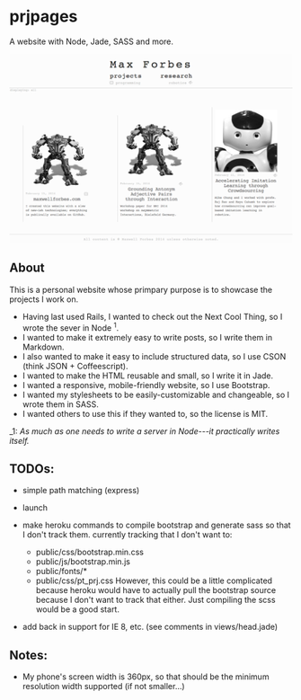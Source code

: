 # prjpages

A website with Node, Jade, SASS and more.

![A screenshot of what the website looks like as of April 21, 2014](screenshot.png)

## About
This is a personal website whose primpary purpose is to showcase the projects I work on.

* Having last used Rails, I wanted to check out the Next Cool Thing, so I wrote the sever in Node <sup>1</sup>.
* I wanted to make it extremely easy to write posts, so I write them in Markdown.
* I also wanted to make it easy to include structured data, so I use CSON (think JSON + Coffeescript).
* I wanted to make the HTML reusable and small, so I write it in Jade.
* I wanted a responsive, mobile-friendly website, so I use Bootstrap.
* I wanted my stylesheets to be easily-customizable and changeable, so I wrote them in SASS.
* I wanted others to use this if they wanted to, so the license is MIT.

_1: _As much as one needs to write a server in Node---it practically writes itself._

## TODOs:
* simple path matching (express)
* launch
* make heroku commands to compile bootstrap and generate sass so that I don't track them. currently tracking that I don't want to:
  * public/css/bootstrap.min.css
  * public/js/bootstrap.min.js
  * public/fonts/*
  * public/css/pt_prj.css
However, this could be a little complicated because heroku would have to actually pull the bootstrap source because I don't want to track that either. Just compiling the scss would be a good start.

* add back in support for IE 8, etc. (see comments in views/head.jade)

## Notes:
* My phone's screen width is 360px, so that should be the minimum resolution width supported (if not smaller...)